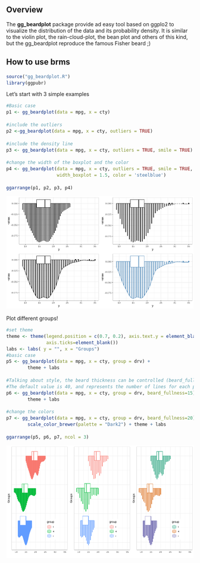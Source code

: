 Overview
--------

The **gg\_beardplot** package provide ad easy tool based on ggplo2 to
visualize the distribution of the data and its probability density. It
is similar to the violin plot, the rain-cloud-plot, the bean plot and
others of this kind, but the gg\_beardplot reproduce the famous Fisher
beard ;)

How to use brms
---------------

``` r
source("gg_beardplot.R")
library(ggpubr)
```

Let’s start with 3 simple examples

``` r
#Basic case
p1 <- gg_beardplot(data = mpg, x = cty)

#include the outliers
p2 <-gg_beardplot(data = mpg, x = cty, outliers = TRUE)

#include the density line
p3 <- gg_beardplot(data = mpg, x = cty, outliers = TRUE, smile = TRUE)

#change the width of the boxplot and the color
p4 <- gg_beardplot(data = mpg, x = cty, outliers = TRUE, smile = TRUE, 
                   width_boxplot = 1.5, color = 'steelblue')

ggarrange(p1, p2, p3, p4)
```

![](README_files/figure-markdown_github/unnamed-chunk-2-1.png)

Plot different groups!

``` r
#set theme 
theme <- theme(legend.position = c(0.7, 0.2), axis.text.y = element_blank(), 
               axis.ticks=element_blank()) 
labs <- labs( y = "", x = "Groups")
#basic case
p5 <- gg_beardplot(data = mpg, x = cty, group = drv) +
        theme + labs

#Talking about style, the beard thickness can be controlled (beard_fullness=). 
#The default value is 40, and represents the number of lines for each plot
p6 <- gg_beardplot(data = mpg, x = cty, group = drv, beard_fullness=15)+
        theme + labs

#change the colors
p7 <- gg_beardplot(data = mpg, x = cty, group = drv, beard_fullness=20) +
        scale_color_brewer(palette = "Dark2") + theme + labs

ggarrange(p5, p6, p7, ncol = 3)
```

![](README_files/figure-markdown_github/groups-1.png)
